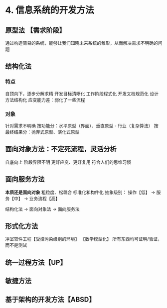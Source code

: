 # 4. 信息系统的开发方法

## 原型法 【需求阶段】

通过构造简易的系统，能够让我们知晓未来系统的雏形，从而解决需求不明确的问题

## 结构化法

### 特点

自顶向下，逐步分解求精
开发目标清晰化
工作阶段程式化
开发文档规范化
设计方法结构化
应变能力差：弱化了一些流程

### 对象

针对需求不明确
按功能分：水平原型（界面）、垂直原型 - 行业（复杂算法）
按最终结果分：抛弃式原型、演化式原型

## 面向对象方法：不定死流程，灵活分析

自底向上
阶段界限不明
更好应变、更好复用
符合人们的思维习惯

## 面向服务方法

**本质还是面向对象**
粗粒度、松耦合
标准化和构件化
抽象级别：
操作【低】 -> 服务【中】 -> 业务流程【高】

结构化法 -> 面向对象法 -> 面向服务法

## 形式化方法

净室软件工程【受控污染级别的环境】
【数学模型化】
所有东西均可证明/验证，而不是测试

## 统一过程方法【UP】

## 敏捷方法

## 基于架构的开发方法【ABSD】

